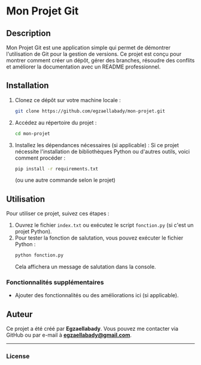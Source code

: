 # Mon Projet Git

## Description

Mon Projet Git est une application simple qui permet de démontrer l'utilisation de Git pour la gestion de versions. Ce projet est conçu pour montrer comment créer un dépôt, gérer des branches, résoudre des conflits et améliorer la documentation avec un README professionnel.

## Installation

1. Clonez ce dépôt sur votre machine locale :
    ```bash
    git clone https://github.com/egzaellabady/mon-projet.git
    ```

2. Accédez au répertoire du projet :
    ```bash
    cd mon-projet
    ```

3. Installez les dépendances nécessaires (si applicable) :
    Si ce projet nécessite l'installation de bibliothèques Python ou d'autres outils, voici comment procéder :
    ```bash
    pip install -r requirements.txt
    ```
    (ou une autre commande selon le projet)

## Utilisation

Pour utiliser ce projet, suivez ces étapes :

1. Ouvrez le fichier `index.txt` ou exécutez le script `fonction.py` (si c'est un projet Python).
2. Pour tester la fonction de salutation, vous pouvez exécuter le fichier Python :
    ```bash
    python fonction.py
    ```
   Cela affichera un message de salutation dans la console.

### Fonctionnalités supplémentaires
- Ajouter des fonctionnalités ou des améliorations ici (si applicable).

## Auteur

Ce projet a été créé par **Egzaellabady**. Vous pouvez me contacter via GitHub ou par e-mail à **egzaellabady@gmail.com**.

---

### License
